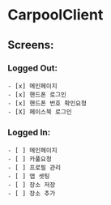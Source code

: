 # CarpoolClient

## Screens:

### Logged Out:
    
    - [x] 메인페이지
    - [x] 핸드폰 로그인
    - [x] 핸드폰 번호 확인요청
    - [X] 페이스북 로그인

### Logged In:
    - [ ] 메인페이지
    - [ ] 카풀요청
    - [ ] 프로필 관리
    - [ ] 앱 셋팅
    - [ ] 장소 저장
    - [ ] 장소 추가


    
